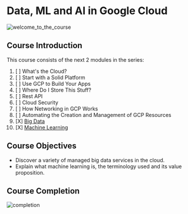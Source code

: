# Data, ML and AI in Google Cloud

![welcome_to_the_course](https://media.discordapp.net/attachments/984655726406402088/985736225338032188/unknown.png?width=1245&height=701)

## Course Introduction

This course consists of the next 2 modules in the series:

1. [ ] What's the Cloud?
2. [ ] Start with a Solid Platform
3. [ ] Use GCP to Build Your Apps
4. [ ] Where Do I Store This Stuff?
5. [ ] Rest API
6. [ ] Cloud Security
7. [ ] How Networking in GCP Works
8. [ ] Automating the Creation and Management of GCP Resources
9. [X] [Big Data]()
10. [X] [Machine Learning]()

## Course Objectives

* Discover a variety of managed big data services in the cloud.
* Explain what machine learning is, the terminology used and its value proposition.

## Course Completion

![completion]()